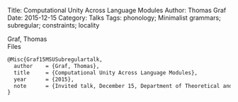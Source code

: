 Title: Computational Unity Across Language Modules
Author: Thomas Graf
Date: 2015-12-15
Category: Talks
Tags: phonology; Minimalist grammars; subregular; constraints; locality

<div markdown class="authors">
Graf, Thomas
</div>

<div markdown class="files">
<span id="files-title">Files</span>
</div>

~~~latex
@Misc{Graf15MSUSubregulartalk,
  author	= {Graf, Thomas},
  title		= {Computational Unity Across Language Modules},
  year		= {2015},
  note		= {Invited talk, December 15, Department of Theoretical and Applied Linguistics, Moscow State University, Moscow, Russia}
}
~~~

